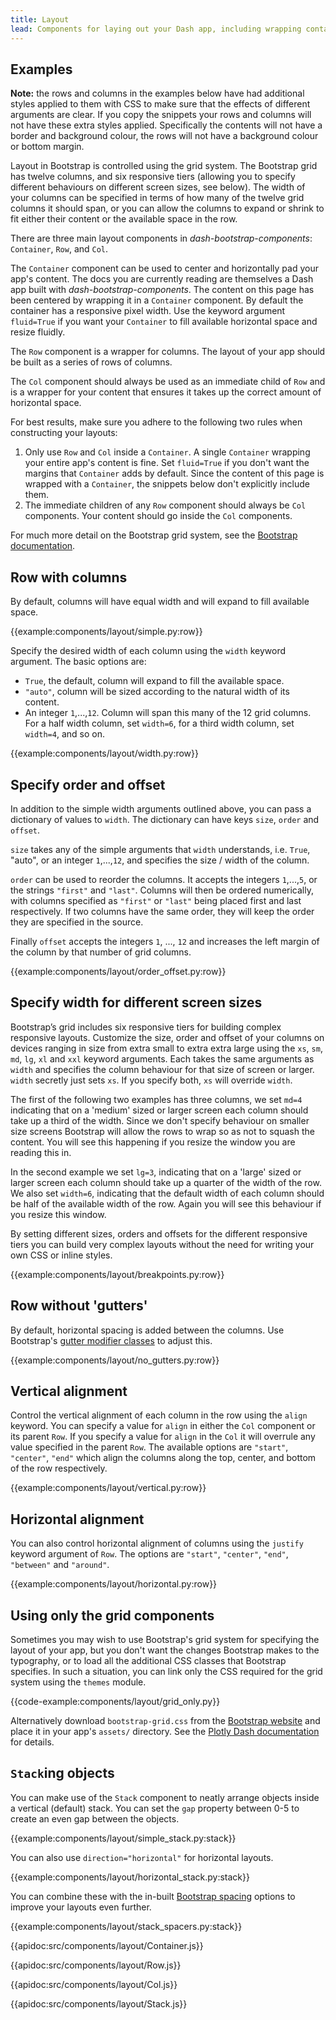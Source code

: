 ```yaml
---
title: Layout
lead: Components for laying out your Dash app, including wrapping containers, and a powerful, responsive grid system.
---
```


## Examples

**Note:** the rows and columns in the examples below have had additional styles applied to them with CSS to make sure that the effects of different arguments are clear. If you copy the snippets your rows and columns will not have these extra styles applied. Specifically the contents will not have a border and background colour, the rows will not have a background colour or bottom margin.

Layout in Bootstrap is controlled using the grid system. The Bootstrap grid has twelve columns, and six responsive tiers (allowing you to specify different behaviours on different screen sizes, see below). The width of your columns can be specified in terms of how many of the twelve grid columns it should span, or you can allow the columns to expand or shrink to fit either their content or the available space in the row.

There are three main layout components in _dash-bootstrap-components_: `Container`, `Row`, and `Col`.

The `Container` component can be used to center and horizontally pad your app's content. The docs you are currently reading are themselves a Dash app built with _dash-bootstrap-components_. The content on this page has been centered by wrapping it in a `Container` component. By default the container has a responsive pixel width. Use the keyword argument `fluid=True` if you want your `Container` to fill available horizontal space and resize fluidly.

The `Row` component is a wrapper for columns. The layout of your app should be built as a series of rows of columns.

The `Col` component should always be used as an immediate child of `Row` and is a wrapper for your content that ensures it takes up the correct amount of horizontal space.

For best results, make sure you adhere to the following two rules when constructing your layouts:

1. Only use `Row` and `Col` inside a `Container`. A single `Container` wrapping your entire app's content is fine. Set `fluid=True` if you don't want the margins that `Container` adds by default. Since the content of this page is wrapped with a `Container`, the snippets below don't explicitly include them.
2. The immediate children of any `Row` component should always be `Col` components. Your content should go inside the `Col` components.

For much more detail on the Bootstrap grid system, see the [Bootstrap documentation](https://getbootstrap.com/docs/5.1/layout/grid/).

## Row with columns

By default, columns will have equal width and will expand to fill available space.

{{example:components/layout/simple.py:row}}

Specify the desired width of each column using the `width` keyword argument. The basic options are:

- `True`, the default, column will expand to fill the available space.
- `"auto"`, column will be sized according to the natural width of its content.
- An integer `1`,...,`12`. Column will span this many of the 12 grid columns. For a half width column, set `width=6`, for a third width column, set `width=4`, and so on.

{{example:components/layout/width.py:row}}

## Specify order and offset

In addition to the simple width arguments outlined above, you can pass a dictionary of values to `width`. The dictionary can have keys `size`, `order` and `offset`.

`size` takes any of the simple arguments that `width` understands, i.e. `True`, "auto", or an integer `1`,...,`12`, and specifies the size / width of the column.

`order` can be used to reorder the columns. It accepts the integers `1`,...,`5`, or the strings `"first"` and `"last"`. Columns will then be ordered numerically, with columns specified as `"first"` or `"last"` being placed first and last respectively. If two columns have the same order, they will keep the order they are specified in the source.

Finally `offset` accepts the integers `1`, ..., `12` and increases the left margin of the column by that number of grid columns.

{{example:components/layout/order_offset.py:row}}

## Specify width for different screen sizes

Bootstrap’s grid includes six responsive tiers for building complex responsive layouts. Customize the size, order and offset of your columns on devices ranging in size from extra small to extra extra large using the `xs`, `sm`, `md`, `lg`, `xl` and `xxl` keyword arguments. Each takes the same arguments as `width` and specifies the column behaviour for that size of screen or larger. `width` secretly just sets `xs`. If you specify both, `xs` will override `width`.

The first of the following two examples has three columns, we set `md=4` indicating that on a 'medium' sized or larger screen each column should take up a third of the width. Since we don't specify behaviour on smaller size screens Bootstrap will allow the rows to wrap so as not to squash the content. You will see this happening if you resize the window you are reading this in.

In the second example we set `lg=3`, indicating that on a 'large' sized or larger screen each column should take up a quarter of the width of the row. We also set `width=6`, indicating that the default width of each column should be half of the available width of the row. Again you will see this behaviour if you resize this window.

By setting different sizes, orders and offsets for the different responsive tiers you can build very complex layouts without the need for writing your own CSS or inline styles.

{{example:components/layout/breakpoints.py:row}}

## Row without 'gutters'

By default, horizontal spacing is added between the columns. Use Bootstrap's [gutter modifier classes](https://getbootstrap.com/docs/5.1/layout/gutters/) to adjust this.

{{example:components/layout/no_gutters.py:row}}

## Vertical alignment

Control the vertical alignment of each column in the row using the `align` keyword. You can specify a value for `align` in either the `Col` component or its parent `Row`. If you specify a value for `align` in the `Col` it will overrule any value specified in the parent `Row`. The available options are `"start"`, `"center"`, `"end"` which align the columns along the top, center, and bottom of the row respectively.

{{example:components/layout/vertical.py:row}}

## Horizontal alignment

You can also control horizontal alignment of columns using the `justify` keyword argument of `Row`. The options are `"start"`, `"center"`, `"end"`, `"between"` and `"around"`.

{{example:components/layout/horizontal.py:row}}

## Using only the grid components

Sometimes you may wish to use Bootstrap's grid system for specifying the layout of your app, but you don't want the changes Bootstrap makes to the typography, or to load all the additional CSS classes that Bootstrap specifies. In such a situation, you can link only the CSS required for the grid system using the `themes` module.

{{code-example:components/layout/grid_only.py}}

Alternatively download `bootstrap-grid.css` from the [Bootstrap website](https://getbootstrap.com/docs/5.1/getting-started/download/) and place it in your app's `assets/` directory. See the [Plotly Dash documentation](https://dash.plotly.com/external-resources) for details.

## `Stack`ing objects

You can make use of the `Stack` component to neatly arrange objects inside a vertical (default) stack. You can set the `gap` property between 0-5 to create an even gap between the objects.

{{example:components/layout/simple_stack.py:stack}}

You can also use `direction="horizontal"` for horizontal layouts.

{{example:components/layout/horizontal_stack.py:stack}}

You can combine these with the in-built [Bootstrap spacing](https://getbootstrap.com/docs/5.0/utilities/spacing/) options to improve your layouts even further.

{{example:components/layout/stack_spacers.py:stack}}

{{apidoc:src/components/layout/Container.js}}

{{apidoc:src/components/layout/Row.js}}

{{apidoc:src/components/layout/Col.js}}

{{apidoc:src/components/layout/Stack.js}}
